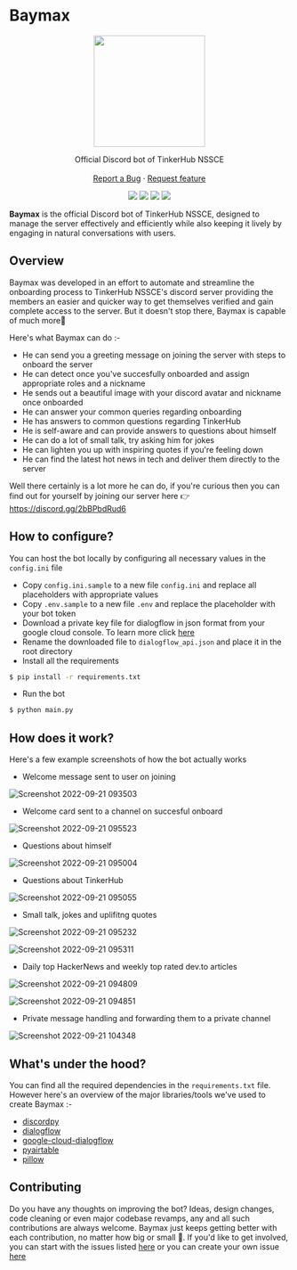 # Baymax

<p align="center">
  <img src="https://user-images.githubusercontent.com/78845005/191757987-a1c2d3ef-e38d-47e7-9aad-601fdf0023a1.png" width=200>
</p>

<p align="center">
  Official Discord bot of TinkerHub NSSCE
  <br />
  <br />
  <a href="https://github.com/Tinkerhub-NSSCE/baymax/issues/new?assignees=&labels=feature&template=bug_report.md&title=">Report a Bug</a>
    ·
  <a href="https://github.com/Tinkerhub-NSSCE/baymax/issues/new?assignees=&labels=feature&template=feature_request.md&title=">Request feature</a>
</p>

<p align="center">
  <a href="https://discordpy.readthedocs.io/en/stable/"><img src="https://img.shields.io/badge/Code-Discord.py-informational?style=plastic&logo=python&logoColor=white&color=5865F2"></a>
  <a href="https://discordpy.readthedocs.io/en/stable/"><img src="https://img.shields.io/badge/NLP-Dialogflow-informational?style=plastic&logo=dialogflow&logoColor=white&color=5865F2"></a>
  <a href="https://github.com/Tinkerhub-NSSCE/baymax/archive/refs/heads/main.zip"><img src="https://img.shields.io/badge/Source-Download-informational?style=flat&logo=download&logoColor=white&color=5865F2"></a>
  <a href="#"><img src="https://hits.seeyoufarm.com/api/count/incr/badge.svg?url=https%3A%2F%2Fgithub.com%2FTinkerhub-NSSCE%2Fbaymax&count_bg=%235865F2&title_bg=%23555555&icon=&icon_color=%23E7E7E7&title=hits&edge_flat=false)](https://hits.seeyoufarm.com"></a>
</p>

**Baymax** is the official Discord bot of TinkerHub NSSCE, designed to manage the server effectively and efficiently while also keeping it lively by engaging in natural conversations with users.

## Overview
Baymax was developed in an effort to automate and streamline the onboarding process to TinkerHub NSSCE's discord server providing the members an easier and quicker way to get themselves verified and gain complete access to the server. But it doesn't stop there, Baymax is capable of much more🔮

Here's what Baymax can do :-
- He can send you a greeting message on joining the server with steps to onboard the server
- He can detect once you've succesfully onboarded and assign appropriate roles and a nickname
- He sends out a beautiful image with your discord avatar and nickname once onboarded
- He can answer your common queries regarding onboarding
- He has answers to common questions regarding TinkerHub
- He is self-aware and can provide answers to questions about himself
- He can do a lot of small talk, try asking him for jokes
- He can lighten you up with inspiring quotes if you're feeling down
- He can find the latest hot news in tech and deliver them directly to the server

Well there certainly is a lot more he can do, if you're curious then you can find out for yourself by joining our server here 👉 https://discord.gg/2bBPbdRud6

## How to configure?
You can host the bot locally by configuring all necessary values in the `config.ini` file

- Copy `config.ini.sample` to a new file `config.ini` and replace all placeholders with appropriate values
- Copy `.env.sample` to a new file `.env` and replace the placeholder with your bot token
- Download a private key file for dialogflow in json format from your google cloud console. To learn more click [here](https://cloud.google.com/dialogflow/es/docs/quick/setup)
- Rename the downloaded file to `dialogflow_api.json` and place it in the root directory
- Install all the requirements
```bash
$ pip install -r requirements.txt
```
- Run the bot
```bash
$ python main.py
```

## How does it work?
Here's a few example screenshots of how the bot actually works

- Welcome message sent to user on joining 

![Screenshot 2022-09-21 093503](https://user-images.githubusercontent.com/78845005/191782427-0be65f3c-643a-4c22-bd25-82f6b969e7a4.png)

- Welcome card sent to a channel on succesful onboard

![Screenshot 2022-09-21 095523](https://user-images.githubusercontent.com/78845005/191783039-38d59be2-cf12-4249-b6c4-80852b31b805.png)

- Questions about himself

![Screenshot 2022-09-21 095004](https://user-images.githubusercontent.com/78845005/191783458-fc91ff80-d0cb-4392-a494-77bc94dfff96.png)

- Questions about TinkerHub

![Screenshot 2022-09-21 095055](https://user-images.githubusercontent.com/78845005/191784135-dedf6788-1b93-4818-96d7-9725c27e4c50.png)

- Small talk, jokes and uplifitng quotes

![Screenshot 2022-09-21 095232](https://user-images.githubusercontent.com/78845005/191783831-c8840b6b-6564-4a71-a928-ae92614d10bf.png)

![Screenshot 2022-09-21 095311](https://user-images.githubusercontent.com/78845005/191783851-afc34de9-8daf-40d6-acc5-fd74e88921f3.png)

- Daily top HackerNews and weekly top rated dev.to articles

![Screenshot 2022-09-21 094809](https://user-images.githubusercontent.com/78845005/191784473-1498e91b-37df-4c24-8ff2-e4147be1687a.png)

![Screenshot 2022-09-21 094851](https://user-images.githubusercontent.com/78845005/191784486-b692c836-9691-480d-a08d-cc7694f2ee92.png)

- Private message handling and forwarding them to a private channel

![Screenshot 2022-09-21 104348](https://user-images.githubusercontent.com/78845005/191784860-b68b9f87-96c9-4d80-a16b-137103e9543c.png)

## What's under the hood?
You can find all the required dependencies in the `requirements.txt` file. However here's an overview of the major libraries/tools we've used to create Baymax :-
- [discordpy](https://discordpy.readthedocs.io/en/stable/)
- [dialogflow](https://cloud.google.com/dialogflow/es/docs)
- [google-cloud-dialogflow](https://googleapis.dev/python/dialogflow/latest/index.html)
- [pyairtable](https://pyairtable.readthedocs.io/en/latest/)
- [pillow](https://pillow.readthedocs.io/en/stable/)

## Contributing
Do you have any thoughts on improving the bot? Ideas, design changes, code cleaning or even major codebase revamps, any and all such contributions are always welcome. Baymax just keeps getting better with each contribution, no matter how big or small 💪. If you'd like to get involved, you can start with the issues listed [here](https://github.com/Tinkerhub-NSSCE/baymax/issues) or you can create your own issue [here](https://github.com/Tinkerhub-NSSCE/baymax/issues/new/choose) 

